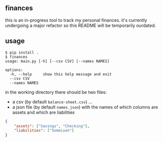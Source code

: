 ## finances

this is an in-progress tool to track my personal finances. it's currently undergoing a major refactor so this README will be temporarily ourdated.

## usage

```console
$ pip install .
$ finances
usage: main.py [-h] [--csv CSV] [--names NAMES]

options:
  -h, --help     show this help message and exit
  --csv CSV
  --names NAMES
```

in the working directory there should be two files:
* a csv (by default `balance-sheet.csv`) ...
* a json file (by default `names.json`) with the names of which columns are assets and which are liabilities


```json
{
    "assets": ["Savings", "Checking"],
    "liabilities": ["SomeLoan"]
}
```
